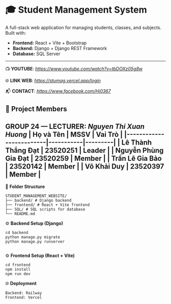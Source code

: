 # 🎓 Student Management System

A full-stack web application for managing students, classes, and subjects. 
Built with:

- **Frontend:** React + Vite + Bootstrap
- **Backend:** Django + Django REST Framework
- **Database:** SQL Server
---
📺 **YOUTUBE**: _https://www.youtube.com/watch?v=tbDOXz05g8w_

🌐 **LINK WEB**: _https://stumag.vercel.app/login_

📬 **CONTACT**: _https://www.facebook.com/Hi0367_


## 👥 Project Members
**GROUP 24** — **LECTURER**: *Nguyen Thi Xuan Huong*
| Họ và Tên               | MSSV      | Vai Trò |
|-------------------------|-----------|---------|
| Lê Thành Thắng Đạt      | 23520251  | Leader  |
| Nguyễn Phùng Gia Đạt    | 23520259  | Member  |
| Trần Lê Gia Bảo         | 23520142  | Member  |
| Võ Khải Duy             | 23520397  | Member  |
---


 📂 **Folder Structure**
```
STUDENT_MANAGEMENT_WEBSITE/
├── backend/ # Django backend
├── frontend/ # React + Vite frontend
├── SQL/ # SQL scripts for database
└── README.md 

```
⚙️ **Backend Setup (Django)**

```
cd backend
python manage.py migrate
python manage.py runserver


```
⚙️ **Frontend Setup (React + Vite)**
```
cd frontend
npm install
npm run dev
```


🌐 **Deployment**
```
Backend: Railway
Frontend: Vercel
```

